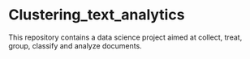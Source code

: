 # Clustering_text_analytics
This repository contains a data science project aimed at collect, treat, group, classify and analyze documents.
